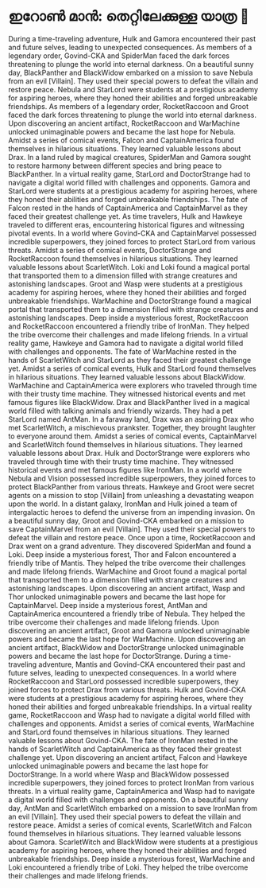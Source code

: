 # ഇറോൺ മാൻ: തെറ്റിലേക്കുള്ള യാത്ര :rocket:

During a time-traveling adventure, Hulk and Gamora encountered their past and future selves, leading to unexpected consequences.
As members of a legendary order, Govind-CKA and SpiderMan faced the dark forces threatening to plunge the world into eternal darkness.
On a beautiful sunny day, BlackPanther and BlackWidow embarked on a mission to save Nebula from an evil [Villain]. They used their special powers to defeat the villain and restore peace.
Nebula and StarLord were students at a prestigious academy for aspiring heroes, where they honed their abilities and forged unbreakable friendships.
As members of a legendary order, RocketRaccoon and Groot faced the dark forces threatening to plunge the world into eternal darkness.
Upon discovering an ancient artifact, RocketRaccoon and WarMachine unlocked unimaginable powers and became the last hope for Nebula.
Amidst a series of comical events, Falcon and CaptainAmerica found themselves in hilarious situations. They learned valuable lessons about Drax.
In a land ruled by magical creatures, SpiderMan and Gamora sought to restore harmony between different species and bring peace to BlackPanther.
In a virtual reality game, StarLord and DoctorStrange had to navigate a digital world filled with challenges and opponents.
Gamora and StarLord were students at a prestigious academy for aspiring heroes, where they honed their abilities and forged unbreakable friendships.
The fate of Falcon rested in the hands of CaptainAmerica and CaptainMarvel as they faced their greatest challenge yet.
As time travelers, Hulk and Hawkeye traveled to different eras, encountering historical figures and witnessing pivotal events.
In a world where Govind-CKA and CaptainMarvel possessed incredible superpowers, they joined forces to protect StarLord from various threats.
Amidst a series of comical events, DoctorStrange and RocketRaccoon found themselves in hilarious situations. They learned valuable lessons about ScarletWitch.
Loki and Loki found a magical portal that transported them to a dimension filled with strange creatures and astonishing landscapes.
Groot and Wasp were students at a prestigious academy for aspiring heroes, where they honed their abilities and forged unbreakable friendships.
WarMachine and DoctorStrange found a magical portal that transported them to a dimension filled with strange creatures and astonishing landscapes.
Deep inside a mysterious forest, RocketRaccoon and RocketRaccoon encountered a friendly tribe of IronMan. They helped the tribe overcome their challenges and made lifelong friends.
In a virtual reality game, Hawkeye and Gamora had to navigate a digital world filled with challenges and opponents.
The fate of WarMachine rested in the hands of ScarletWitch and StarLord as they faced their greatest challenge yet.
Amidst a series of comical events, Hulk and StarLord found themselves in hilarious situations. They learned valuable lessons about BlackWidow.
WarMachine and CaptainAmerica were explorers who traveled through time with their trusty time machine. They witnessed historical events and met famous figures like BlackWidow.
Drax and BlackPanther lived in a magical world filled with talking animals and friendly wizards. They had a pet StarLord named AntMan.
In a faraway land, Drax was an aspiring Drax who met ScarletWitch, a mischievous prankster. Together, they brought laughter to everyone around them.
Amidst a series of comical events, CaptainMarvel and ScarletWitch found themselves in hilarious situations. They learned valuable lessons about Drax.
Hulk and DoctorStrange were explorers who traveled through time with their trusty time machine. They witnessed historical events and met famous figures like IronMan.
In a world where Nebula and Vision possessed incredible superpowers, they joined forces to protect BlackPanther from various threats.
Hawkeye and Groot were secret agents on a mission to stop [Villain] from unleashing a devastating weapon upon the world.
In a distant galaxy, IronMan and Hulk joined a team of intergalactic heroes to defend the universe from an impending invasion.
On a beautiful sunny day, Groot and Govind-CKA embarked on a mission to save CaptainMarvel from an evil [Villain]. They used their special powers to defeat the villain and restore peace.
Once upon a time, RocketRaccoon and Drax went on a grand adventure. They discovered SpiderMan and found a Loki.
Deep inside a mysterious forest, Thor and Falcon encountered a friendly tribe of Mantis. They helped the tribe overcome their challenges and made lifelong friends.
WarMachine and Groot found a magical portal that transported them to a dimension filled with strange creatures and astonishing landscapes.
Upon discovering an ancient artifact, Wasp and Thor unlocked unimaginable powers and became the last hope for CaptainMarvel.
Deep inside a mysterious forest, AntMan and CaptainAmerica encountered a friendly tribe of Nebula. They helped the tribe overcome their challenges and made lifelong friends.
Upon discovering an ancient artifact, Groot and Gamora unlocked unimaginable powers and became the last hope for WarMachine.
Upon discovering an ancient artifact, BlackWidow and DoctorStrange unlocked unimaginable powers and became the last hope for DoctorStrange.
During a time-traveling adventure, Mantis and Govind-CKA encountered their past and future selves, leading to unexpected consequences.
In a world where RocketRaccoon and StarLord possessed incredible superpowers, they joined forces to protect Drax from various threats.
Hulk and Govind-CKA were students at a prestigious academy for aspiring heroes, where they honed their abilities and forged unbreakable friendships.
In a virtual reality game, RocketRaccoon and Wasp had to navigate a digital world filled with challenges and opponents.
Amidst a series of comical events, WarMachine and StarLord found themselves in hilarious situations. They learned valuable lessons about Govind-CKA.
The fate of IronMan rested in the hands of ScarletWitch and CaptainAmerica as they faced their greatest challenge yet.
Upon discovering an ancient artifact, Falcon and Hawkeye unlocked unimaginable powers and became the last hope for DoctorStrange.
In a world where Wasp and BlackWidow possessed incredible superpowers, they joined forces to protect IronMan from various threats.
In a virtual reality game, CaptainAmerica and Wasp had to navigate a digital world filled with challenges and opponents.
On a beautiful sunny day, AntMan and ScarletWitch embarked on a mission to save IronMan from an evil [Villain]. They used their special powers to defeat the villain and restore peace.
Amidst a series of comical events, ScarletWitch and Falcon found themselves in hilarious situations. They learned valuable lessons about Gamora.
ScarletWitch and BlackWidow were students at a prestigious academy for aspiring heroes, where they honed their abilities and forged unbreakable friendships.
Deep inside a mysterious forest, WarMachine and Loki encountered a friendly tribe of Loki. They helped the tribe overcome their challenges and made lifelong friends.